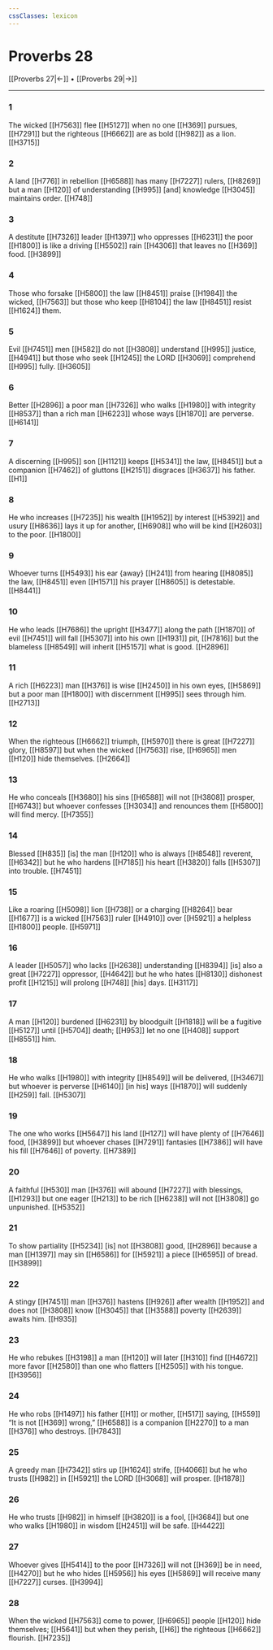 ```yaml
---
cssClasses: lexicon
---
```


# Proverbs 28

[[Proverbs 27|←]] • [[Proverbs 29|→]]

---

### 1
The wicked [[H7563]] flee [[H5127]] when no one [[H369]] pursues, [[H7291]] but the righteous [[H6662]] are as bold [[H982]] as a lion. [[H3715]]

### 2
A land [[H776]] in rebellion [[H6588]] has many [[H7227]] rulers, [[H8269]] but a man [[H120]] of understanding [[H995]] [and] knowledge [[H3045]] maintains order. [[H748]]

### 3
A destitute [[H7326]] leader [[H1397]] who oppresses [[H6231]] the poor [[H1800]] is like a driving [[H5502]] rain [[H4306]] that leaves no [[H369]] food. [[H3899]]

### 4
Those who forsake [[H5800]] the law [[H8451]] praise [[H1984]] the wicked, [[H7563]] but those who keep [[H8104]] the law [[H8451]] resist [[H1624]] them. 

### 5
Evil [[H7451]] men [[H582]] do not [[H3808]] understand [[H995]] justice, [[H4941]] but those who seek [[H1245]] the LORD [[H3069]] comprehend [[H995]] fully. [[H3605]]

### 6
Better [[H2896]] a poor man [[H7326]] who walks [[H1980]] with integrity [[H8537]] than a rich man [[H6223]] whose ways [[H1870]] are perverse. [[H6141]]

### 7
A discerning [[H995]] son [[H1121]] keeps [[H5341]] the law, [[H8451]] but a companion [[H7462]] of gluttons [[H2151]] disgraces [[H3637]] his father. [[H1]]

### 8
He who increases [[H7235]] his wealth [[H1952]] by interest [[H5392]] and usury [[H8636]] lays it up for another, [[H6908]] who will be kind [[H2603]] to the poor. [[H1800]]

### 9
Whoever turns [[H5493]] his ear {away} [[H241]] from hearing [[H8085]] the law, [[H8451]] even [[H1571]] his prayer [[H8605]] is detestable. [[H8441]]

### 10
He who leads [[H7686]] the upright [[H3477]] along the path [[H1870]] of evil [[H7451]] will fall [[H5307]] into his own [[H1931]] pit, [[H7816]] but the blameless [[H8549]] will inherit [[H5157]] what is good. [[H2896]]

### 11
A rich [[H6223]] man [[H376]] is wise [[H2450]] in his own eyes, [[H5869]] but a poor man [[H1800]] with discernment [[H995]] sees through him. [[H2713]]

### 12
When the righteous [[H6662]] triumph, [[H5970]] there is great [[H7227]] glory, [[H8597]] but when the wicked [[H7563]] rise, [[H6965]] men [[H120]] hide themselves. [[H2664]]

### 13
He who conceals [[H3680]] his sins [[H6588]] will not [[H3808]] prosper, [[H6743]] but whoever confesses [[H3034]] and renounces them [[H5800]] will find mercy. [[H7355]]

### 14
Blessed [[H835]] [is] the man [[H120]] who is always [[H8548]] reverent, [[H6342]] but he who hardens [[H7185]] his heart [[H3820]] falls [[H5307]] into trouble. [[H7451]]

### 15
Like a roaring [[H5098]] lion [[H738]] or a charging [[H8264]] bear [[H1677]] is a wicked [[H7563]] ruler [[H4910]] over [[H5921]] a helpless [[H1800]] people. [[H5971]]

### 16
A leader [[H5057]] who lacks [[H2638]] understanding [[H8394]] [is] also a great [[H7227]] oppressor, [[H4642]] but he who hates [[H8130]] dishonest profit [[H1215]] will prolong [[H748]] [his] days. [[H3117]]

### 17
A man [[H120]] burdened [[H6231]] by bloodguilt [[H1818]] will be a fugitive [[H5127]] until [[H5704]] death; [[H953]] let no one [[H408]] support [[H8551]] him. 

### 18
He who walks [[H1980]] with integrity [[H8549]] will be delivered, [[H3467]] but whoever is perverse [[H6140]] [in his] ways [[H1870]] will suddenly [[H259]] fall. [[H5307]]

### 19
The one who works [[H5647]] his land [[H127]] will have plenty of [[H7646]] food, [[H3899]] but whoever chases [[H7291]] fantasies [[H7386]] will have his fill [[H7646]] of poverty. [[H7389]]

### 20
A faithful [[H530]] man [[H376]] will abound [[H7227]] with blessings, [[H1293]] but one eager [[H213]] to be rich [[H6238]] will not [[H3808]] go unpunished. [[H5352]]

### 21
To show partiality [[H5234]] [is] not [[H3808]] good, [[H2896]] because a man [[H1397]] may sin [[H6586]] for [[H5921]] a piece [[H6595]] of bread. [[H3899]]

### 22
A stingy [[H7451]] man [[H376]] hastens [[H926]] after wealth [[H1952]] and does not [[H3808]] know [[H3045]] that [[H3588]] poverty [[H2639]] awaits him. [[H935]]

### 23
He who rebukes [[H3198]] a man [[H120]] will later [[H310]] find [[H4672]] more favor [[H2580]] than one who flatters [[H2505]] with his tongue. [[H3956]]

### 24
He who robs [[H1497]] his father [[H1]] or mother, [[H517]] saying, [[H559]] “It is not [[H369]] wrong,” [[H6588]] is a companion [[H2270]] to a man [[H376]] who destroys. [[H7843]]

### 25
A greedy man [[H7342]] stirs up [[H1624]] strife, [[H4066]] but he who trusts [[H982]] in [[H5921]] the LORD [[H3068]] will prosper. [[H1878]]

### 26
He who trusts [[H982]] in himself [[H3820]] is a fool, [[H3684]] but one who walks [[H1980]] in wisdom [[H2451]] will be safe. [[H4422]]

### 27
Whoever gives [[H5414]] to the poor [[H7326]] will not [[H369]] be in need, [[H4270]] but he who hides [[H5956]] his eyes [[H5869]] will receive many [[H7227]] curses. [[H3994]]

### 28
When the wicked [[H7563]] come to power, [[H6965]] people [[H120]] hide themselves; [[H5641]] but when they perish, [[H6]] the righteous [[H6662]] flourish. [[H7235]]

